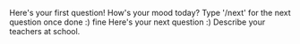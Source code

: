 Here's your first question!
How's your mood today? 
Type '/next' for the next question once done :)
fine
Here's your next question :)
Describe your teachers at school.